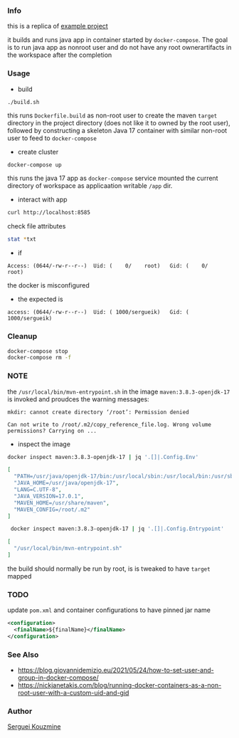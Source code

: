 ### Info

this is a replica of [example project](https://github.com/Diamis/docker-java)

it builds and runs java app in container started by `docker-compose`. The goal is to run java app as nonroot user and do not have any root ownerartifacts in the workspace after the completion

### Usage
*  build
```
./build.sh
```
this runs `Dockerfile.build` as non-root user to create the maven `target` directory  in the project directory (does not like it to owned by the root user), followed by constructing a skeleton Java 17 container with similar non-root user to feed to `docker-compose`

*  create cluster
```sh
docker-compose up
```
this runs the java 17 app as `docker-compose` service mounted the current directory of workspace as applicaation writable `/app` dir.
* interact with app
```sh
curl http://localhost:8585
```
check file attributes
```sh
stat *txt
```
* if 
```text
Access: (0644/-rw-r--r--)  Uid: (    0/    root)   Gid: (    0/    root)
```
the docker is misconfigured
* the expected is
```text
access: (0644/-rw-r--r--)  Uid: ( 1000/sergueik)   Gid: ( 1000/sergueik)
```
### Cleanup

```sh
docker-compose stop
docker-compose rm -f
```
### NOTE 

the `/usr/local/bin/mvn-entrypoint.sh` in the image `maven:3.8.3-openjdk-17`
is invoked and proudces the warning messages:
```text
mkdir: cannot create directory ‘/root’: Permission denied
```
```text
Can not write to /root/.m2/copy_reference_file.log. Wrong volume permissions? Carrying on ...

```
* inspect the image
```sh
docker inspect maven:3.8.3-openjdk-17 | jq '.[]|.Config.Env'

```
```json
[
  "PATH=/usr/java/openjdk-17/bin:/usr/local/sbin:/usr/local/bin:/usr/sbin:/usr/bin:/sbin:/bin",
  "JAVA_HOME=/usr/java/openjdk-17",
  "LANG=C.UTF-8",
  "JAVA_VERSION=17.0.1",
  "MAVEN_HOME=/usr/share/maven",
  "MAVEN_CONFIG=/root/.m2"
]

```
```sh
 docker inspect maven:3.8.3-openjdk-17 | jq '.[]|.Config.Entrypoint'
```
```json
[
  "/usr/local/bin/mvn-entrypoint.sh"
]

```

the build should normally be run by root, is is tweaked to have `target` mapped

### TODO

update `pom.xml` and container configurations to have pinned jar name
```xml
<configuration>
  <finalName>${finalName}</finalName>
</configuration>
```
### See Also

   * https://blog.giovannidemizio.eu/2021/05/24/how-to-set-user-and-group-in-docker-compose/
   * https://nickjanetakis.com/blog/running-docker-containers-as-a-non-root-user-with-a-custom-uid-and-gid

### Author
[Serguei Kouzmine](kouzmine_serguei@yahoo.com)

